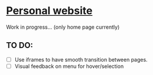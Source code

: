# [Personal website](https://garamburor.github.io/)
Work in progress... (only home page currently)

## TO DO:
- [ ] Use iframes to have smooth transition between pages.
- [ ] Visual feedback on menu for hover/selection
